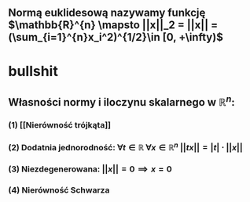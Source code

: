 ## **Normą euklidesową** nazywamy funkcję $\mathbb{R}^{n} \mapsto ||x||_2 = ||x|| = (\sum_{i=1}^{n}x_i^2)^{1/2}\in [0, +\infty)$

# bullshit
## Własności normy i iloczynu skalarnego w $\mathbb{R}^n$:
### (1) **[[Nierówność trójkąta]]**
### (2) **Dodatnia jednorodność**: $\forall t \in \mathbb{R} \: \forall x \in \mathbb{R}^n \: ||tx|| = |t|\cdot ||x||$
### (3) **Niezdegenerowana**: $||x|| = 0 \implies x = 0$
### (4) **Nierówność Schwarza**
